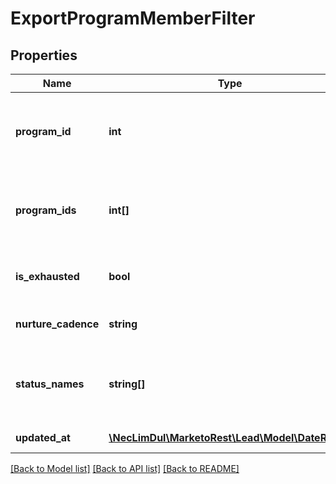 # ExportProgramMemberFilter

## Properties

Name | Type | Description | Notes
------------ | ------------- | ------------- | -------------
**program_id** | **int** | Id of program to retrieve members from. Cannot be used in combination with \&quot;programIds\&quot; filter | 
**program_ids** | **int[]** | Array of program ids to retrieve members from. Cannot be used in combination with \&quot;programId\&quot; filter | 
**is_exhausted** | **bool** | Filter program membership records for people who have exhausted content | [optional] 
**nurture_cadence** | **string** | Filter program membership records for a given nurture cadence | [optional] 
**status_names** | **string[]** | Array of program member status names.  Can be default and/or user-defined.  Multiple status names are ORed together. | [optional] 
**updated_at** | [**\NecLimDul\MarketoRest\Lead\Model\DateRange**](DateRange.md) | Date range to filter program members on | [optional] 

[[Back to Model list]](../README.md#documentation-for-models) [[Back to API list]](../README.md#documentation-for-api-endpoints) [[Back to README]](../README.md)
